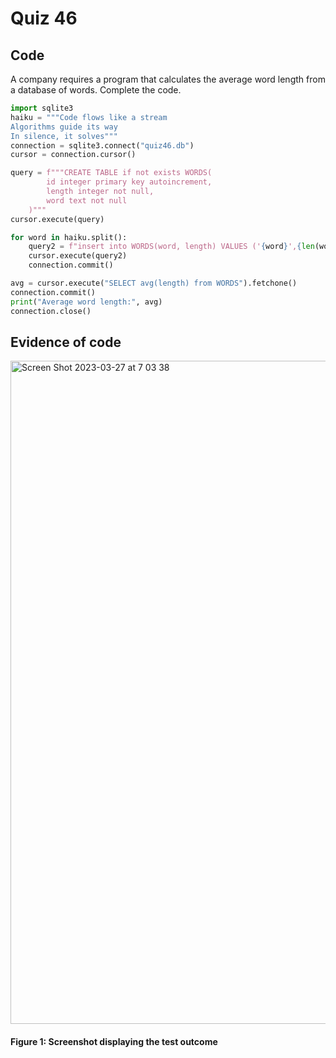 # Quiz 46
## Code
A company requires a program that calculates the average word length from a database of words. Complete the code.
```.py
import sqlite3
haiku = """Code flows like a stream
Algorithms guide its way
In silence, it solves"""
connection = sqlite3.connect("quiz46.db")
cursor = connection.cursor()

query = f"""CREATE TABLE if not exists WORDS(
        id integer primary key autoincrement,
        length integer not null,
        word text not null 
    )"""
cursor.execute(query)

for word in haiku.split():
    query2 = f"insert into WORDS(word, length) VALUES ('{word}',{len(word)})"
    cursor.execute(query2)
    connection.commit()

avg = cursor.execute("SELECT avg(length) from WORDS").fetchone()
connection.commit()
print("Average word length:", avg)
connection.close()
```

## Evidence of code
<img width="1061" alt="Screen Shot 2023-03-27 at 7 03 38" src="https://user-images.githubusercontent.com/105724334/227807500-03219c4b-7904-4370-8094-dd9f20a6d1f5.png">

#### Figure 1: Screenshot displaying the test outcome
